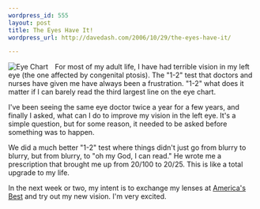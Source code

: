 ```yaml
---
wordpress_id: 555
layout: post
title: The Eyes Have It!
wordpress_url: http://davedash.com/2006/10/29/the-eyes-have-it/

---
```


<div style="float:left;margin-right:1em;">
    <img src="http://static.flickr.com/36/94341010_eab81f986b_m.jpg" alt="Eye Chart" />
</div>

For most of my adult life, I have had terrible vision in my left eye (the one affected by congenital ptosis).  The "1-2" test that doctors and nurses have given me have always been a frustration.  "1-2" what does it matter if I can barely read the third largest line on the eye chart.

I've been seeing the same eye doctor twice a year for a few years, and finally I asked, what can I do to improve my vision in the left eye.  It's a simple question, but for some reason, it needed to be asked before something was to happen.

We did a much better "1-2" test where things didn't just go from blurry to blurry, but from blurry, to "oh my God, I can read."  He wrote me a prescription that brought me up from 20/100 to 20/25.  This is like a total upgrade to my life.

In the next week or two, my intent is to exchange my lenses at [America's Best](http://twopair.com) and try out my new vision.  I'm very excited.
